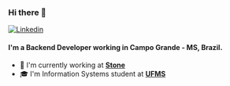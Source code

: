 ### Hi there 👋
[![Linkedin](https://img.shields.io/badge/-LinkedIn-blue?style=flat&logo=Linkedin&logoColor=white)](https://www.linkedin.com/in/vinicius-mamore-ab180b142/)

#### I'm a Backend Developer working in Campo Grande - MS, Brazil.

- 🏢 I'm currently working at [**Stone**](https://www.stone.com.br/)
- 🎓 I'm Information Systems student at [**UFMS**](https://www.facom.ufms.br/)
